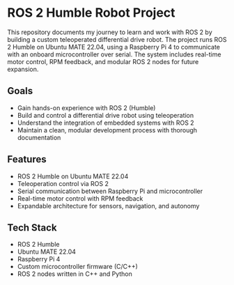 # ROS 2 Humble Robot Project

This repository documents my journey to learn and work with ROS 2 by building a custom teleoperated differential drive robot. The project runs ROS 2 Humble on Ubuntu MATE 22.04, using a Raspberry Pi 4 to communicate with an onboard microcontroller over serial. The system includes real-time motor control, RPM feedback, and modular ROS 2 nodes for future expansion.

## Goals

- Gain hands-on experience with ROS 2 (Humble)
- Build and control a differential drive robot using teleoperation
- Understand the integration of embedded systems with ROS 2
- Maintain a clean, modular development process with thorough documentation

## Features

- ROS 2 Humble on Ubuntu MATE 22.04
- Teleoperation control via ROS 2
- Serial communication between Raspberry Pi and microcontroller
- Real-time motor control with RPM feedback
- Expandable architecture for sensors, navigation, and autonomy

## Tech Stack

- ROS 2 Humble
- Ubuntu MATE 22.04
- Raspberry Pi 4
- Custom microcontroller firmware (C/C++)
- ROS 2 nodes written in C++ and Python
